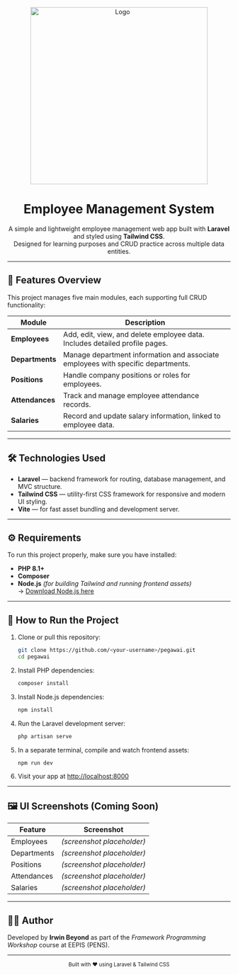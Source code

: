 <p align="center">
    <img src="resources/images/logo-lockup.png" alt="Logo" width="400">
</p>

<h1 align="center">Employee Management System</h1>

<p align="center">
    A simple and lightweight employee management web app built with <strong>Laravel</strong> and styled using <strong>Tailwind CSS</strong>.<br>
    Designed for learning purposes and CRUD practice across multiple data entities.
</p>

---

## 🚀 Features Overview

This project manages five main modules, each supporting full CRUD functionality:

| Module | Description |
|---------|-------------|
| **Employees** | Add, edit, view, and delete employee data. Includes detailed profile pages. |
| **Departments** | Manage department information and associate employees with specific departments. |
| **Positions** | Handle company positions or roles for employees. |
| **Attendances** | Track and manage employee attendance records. |
| **Salaries** | Record and update salary information, linked to employee data. |

---

## 🛠️ Technologies Used

- **Laravel** — backend framework for routing, database management, and MVC structure.  
- **Tailwind CSS** — utility-first CSS framework for responsive and modern UI styling.  
- **Vite** — for fast asset bundling and development server.  

---

## ⚙️ Requirements

To run this project properly, make sure you have installed:

- **PHP 8.1+**  
- **Composer**  
- **Node.js** *(for building Tailwind and running frontend assets)*  
  → [Download Node.js here](https://nodejs.org/en/download)  

---

## 🧭 How to Run the Project

1. Clone or pull this repository:
   ```bash
   git clone https://github.com/<your-username>/pegawai.git
   cd pegawai
   ```
2. Install PHP dependencies:
   ```bash
   composer install
   ```
3. Install Node.js dependencies:
   ```bash
   npm install
   ```
4. Run the Laravel development server:
   ```bash
   php artisan serve
   ```
5. In a separate terminal, compile and watch frontend assets:
   ```bash
   npm run dev
   ```
6. Visit your app at [http://localhost:8000](http://localhost:8000)

---

## 🖼️ UI Screenshots (Coming Soon)

| Feature | Screenshot |
|----------|-------------|
| Employees | *(screenshot placeholder)* |
| Departments | *(screenshot placeholder)* |
| Positions | *(screenshot placeholder)* |
| Attendances | *(screenshot placeholder)* |
| Salaries | *(screenshot placeholder)* |

---

## 🧑‍💻 Author
Developed by **Irwin Beyond** as part of the *Framework Programming Workshop* course at EEPIS (PENS).

---

<p align="center">
    <sub>Built with ❤️ using Laravel & Tailwind CSS</sub>
</p>
